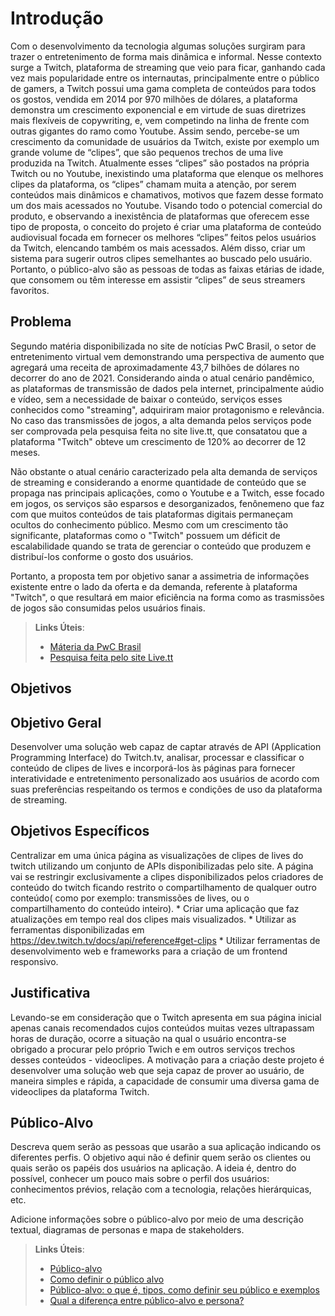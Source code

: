 # Introdução

Com o desenvolvimento da tecnologia algumas soluções surgiram para trazer o entretenimento de forma mais dinâmica e informal. Nesse contexto surge a Twitch, plataforma de streaming que veio para ficar, ganhando cada vez mais popularidade entre os internautas, principalmente entre o público de gamers, a Twitch possui uma gama completa de conteúdos para todos os gostos, vendida em 2014 por 970 milhões de dólares, a plataforma demonstra um crescimento exponencial e em virtude de suas diretrizes mais flexíveis de copywriting, e, vem competindo na linha de frente com outras gigantes do ramo como Youtube.
Assim sendo, percebe-se um crescimento da comunidade de usuários da Twitch, existe por exemplo um grande volume de “clipes”, que são pequenos trechos de uma live produzida na Twitch. Atualmente esses “clipes” são postados na própria Twitch ou no Youtube, inexistindo uma plataforma que elenque os melhores clipes da plataforma, os “clipes” chamam muita a atenção, por serem conteúdos mais dinâmicos e chamativos, motivos que fazem desse formato um dos mais acessados no Youtube. 
Visando todo o potencial comercial do produto, e observando a inexistência de plataformas que oferecem esse tipo de proposta, o conceito do projeto é criar uma plataforma de conteúdo audiovisual focada em fornecer os melhores “clipes” feitos pelos usuários da Twitch, elencando também os mais acessados. Além disso, criar um sistema para sugerir outros clipes semelhantes ao buscado pelo usuário. Portanto, o público-alvo são as pessoas de todas as faixas etárias de idade, que consomem ou têm interesse em assistir “clipes” de seus streamers favoritos.


## Problema

Segundo matéria disponibilizada no site de notícias PwC Brasil, o setor de entretenimento virtual vem demonstrando uma perspectiva de aumento que agregará uma receita de aproximadamente 43,7 bilhões de dólares no decorrer do ano de 2021. Considerando ainda o atual cenário pandêmico, as plataformas de transmissão de dados pela internet, principalmente aúdio e vídeo, sem a necessidade de baixar o conteúdo, serviços esses conhecidos como "streaming", adquiriram maior protagonismo e relevância.  No caso das transmissões de jogos, a  alta demanda pelos serviços pode ser comprovada pela pesquisa feita no site live.tt, que consatatou que a plataforma "Twitch" obteve um crescimento de 120% ao decorrer de 12 meses. 

Não obstante o atual cenário caracterizado pela alta demanda de serviços de streaming e considerando a enorme quantidade de conteúdo que se propaga nas principais aplicações, como o Youtube e a Twitch, esse focado em jogos, os serviços são esparsos e desorganizados, fenônemeno que faz com que muitos conteúdos de tais plataformas digitais permaneçam ocultos do conhecimento público. Mesmo com um crescimento tão significante, plataformas como o "Twitch" possuem um déficit de escalabilidade quando se trata de gerenciar o conteúdo que produzem e distribuí-los conforme o gosto dos usuários. 

Portanto, a proposta tem por objetivo sanar a assimetria de informações existente entre o lado da oferta e da demanda, referente à plataforma "Twitch", o que resultará em maior eficiência na forma como as trasmissões de jogos são consumidas pelos usuários finais.


> **Links Úteis**:
> - [Máteria da PwC Brasil](https://www.pwc.com.br/pt/sala-de-imprensa/noticias/pwc-mercado-global-midia-entretenimento-movimentar-17.html)
> - [Pesquisa feita pelo site Live.tt](https://live.tt/pt/feeed/a-pandemia-os-games-e-o-crescimento-da-twitch/)

## Objetivos

## Objetivo Geral

Desenvolver uma solução web capaz de captar através de API (Application Programming Interface) do Twitch.tv, analisar, processar e classificar o conteúdo de clipes de lives e incorporá-los às páginas para fornecer interatividade e entretenimento personalizado aos usuários de acordo com suas preferências respeitando os termos e condições de uso da plataforma de streaming.

## Objetivos Específicos

Centralizar em uma única página as visualizações de clipes de lives do twitch utilizando um conjunto de APIs disponibilizadas pelo site. A página vai se restringir exclusivamente a clipes disponibilizados pelos criadores de conteúdo do twitch ficando restrito o compartilhamento de qualquer outro conteúdo( como por exemplo: transmissões de lives, ou o compartilhamento do conteúdo inteiro).
       * Criar uma aplicação que faz atualizações em tempo real dos clipes mais visualizados.
       * Utilizar as ferramentas disponibilizadas em https://dev.twitch.tv/docs/api/reference#get-clips
       * Utilizar ferramentas de desenvolvimento web e frameworks para a criação de um frontend responsivo.



## Justificativa

Levando-se em consideração que o Twitch apresenta em sua página inicial apenas canais recomendados cujos conteúdos muitas vezes ultrapassam horas de duração, ocorre a situação na qual o usuário encontra-se obrigado a procurar pelo próprio Twich e em outros serviços trechos desses conteúdos - videoclipes. A motivação para a criação deste projeto é desenvolver uma solução web que seja capaz de prover ao usuário, de maneira simples e rápida, a capacidade de consumir uma diversa gama de videoclipes da plataforma Twitch.

## Público-Alvo

Descreva quem serão as pessoas que usarão a sua aplicação indicando os diferentes perfis. O objetivo aqui não é definir quem serão os clientes ou quais serão os papéis dos usuários na aplicação. A ideia é, dentro do possível, conhecer um pouco mais sobre o perfil dos usuários: conhecimentos prévios, relação com a tecnologia, relações
hierárquicas, etc.

Adicione informações sobre o público-alvo por meio de uma descrição textual, diagramas de personas e mapa de stakeholders.

> **Links Úteis**:
> - [Público-alvo](https://blog.hotmart.com/pt-br/publico-alvo/)
> - [Como definir o público alvo](https://exame.com/pme/5-dicas-essenciais-para-definir-o-publico-alvo-do-seu-negocio/)
> - [Público-alvo: o que é, tipos, como definir seu público e exemplos](https://klickpages.com.br/blog/publico-alvo-o-que-e/)
> - [Qual a diferença entre público-alvo e persona?](https://rockcontent.com/blog/diferenca-publico-alvo-e-persona/)
